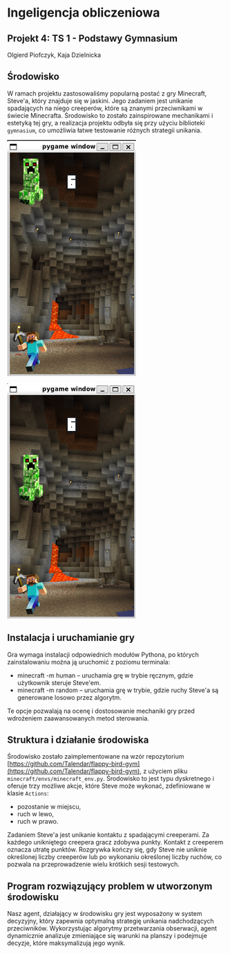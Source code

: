 # Ingeligencja obliczeniowa
## Projekt 4: TS 1 - Podstawy Gymnasium
Olgierd Piofczyk, Kaja Dzielnicka

## Środowisko
W ramach projektu zastosowaliśmy popularną postać z gry Minecraft, Steve'a, który znajduje się w jaskini. Jego zadaniem jest unikanie spadających na niego creeperów, które są znanymi przeciwnikami w świecie Minecrafta. Środowisko to zostało zainspirowane mechanikami i estetyką tej gry, a realizacja projektu odbyła się przy użyciu biblioteki `gymnasium`, co umożliwia łatwe testowanie różnych strategii unikania.

![](2024-05-05-20-04-31.png)

![](2024-05-05-20-04-43.png)

## Instalacja i uruchamianie gry
Gra wymaga instalacji odpowiednich modułów Pythona, po których zainstalowaniu można ją uruchomić z poziomu terminala:

- minecraft -m human – uruchamia grę w trybie ręcznym, gdzie użytkownik steruje Steve'em.
- minecraft -m random – uruchamia grę w trybie, gdzie ruchy Steve'a są generowane losowo przez algorytm.

Te opcje pozwalają na ocenę i dostosowanie mechaniki gry przed wdrożeniem zaawansowanych metod sterowania.

## Struktura i działanie środowiska

Środowisko zostało zaimplementowane na wzór repozytorium [https://github.com/Talendar/flappy-bird-gym](https://github.com/Talendar/flappy-bird-gym), z użyciem pliku `minecraft/envs/minecraft_env.py`. Środowisko to jest typu dyskretnego i oferuje trzy możliwe akcje, które Steve może wykonać, zdefiniowane w klasie `Actions`:
- pozostanie w miejscu,
- ruch w lewo,
- ruch w prawo.

Zadaniem Steve'a jest unikanie kontaktu z spadającymi creeperami. Za każdego unikniętego creepera gracz zdobywa punkty. Kontakt z creeperem oznacza utratę punktów. Rozgrywka kończy się, gdy Steve nie uniknie określonej liczby creeperów lub po wykonaniu określonej liczby ruchów, co pozwala na przeprowadzenie wielu krótkich sesji testowych.

## Program rozwiązujący problem w utworzonym środowisku

Nasz agent, działający w środowisku gry jest wyposażony w system decyzyjny, który zapewnia optymalną strategię unikania nadchodzących przeciwników. Wykorzystując algorytmy przetwarzania obserwacji, agent dynamicznie analizuje zmieniające się warunki na planszy i podejmuje decyzje, które maksymalizują jego wynik.